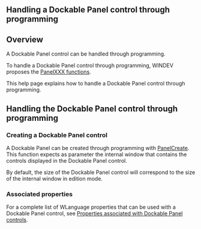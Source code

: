 
## Handling a Dockable Panel control through programming
			

<a name="NOTE1"></a>
<a name="NOTE1_1"></a>


## Overview
<a name="overview_ELTTEXTE000085"></a>
A Dockable Panel control can be handled through programming. 

To handle a Dockable Panel control through programming, WINDEV proposes the [PanelXXX functions](../WDLang1/1000024151.md). 

This help page explains how to handle a Dockable Panel control through programming. 





## Handling the Dockable Panel control through programming
<a name="handling_the_dockable_panel_control_through_programming_ELTTEXTE000109"></a>


### Creating a Dockable Panel control
<a name="creating_dockable_panel_control_ELTPARAGRAPHE000022"></a>

A Dockable Panel can be created through programming with [PanelCreate](../WDLang1/1000023989.md). This function expects as parameter the internal window that contains the controls displayed in the Dockable Panel control. 

By default, the size of the Dockable Panel control will correspond to the size of the internal window in edition mode. 




### Associated properties
<a name="associated_properties_ELTPARAGRAPHE000033"></a>

For a complete list of WLanguage properties that can be used with a Dockable Panel control, see [Properties associated with Dockable Panel controls](../WDChamp/1410087180.md).


